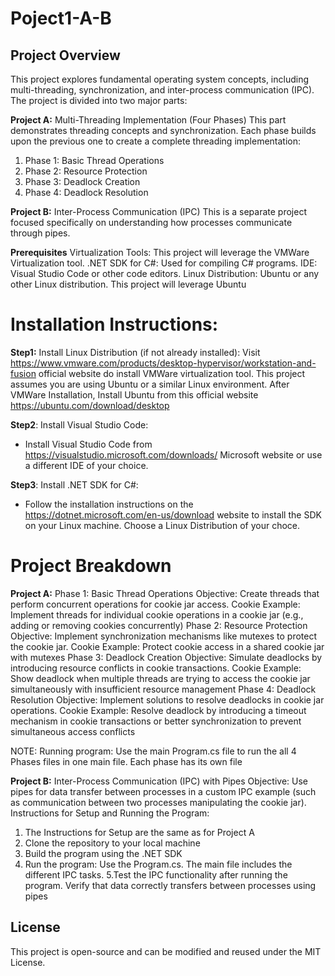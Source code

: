 # Poject1-A-B

## Project Overview
This project explores fundamental operating system concepts, including multi-threading, synchronization, and inter-process communication (IPC). The project is divided into two major parts:

**Project A:** Multi-Threading Implementation (Four Phases)
This part demonstrates threading concepts and synchronization. Each phase builds upon the previous one to create a complete threading implementation:
1. Phase 1: Basic Thread Operations
2. Phase 2: Resource Protection
3. Phase 3: Deadlock Creation
4. Phase 4: Deadlock Resolution

**Project B:** Inter-Process Communication (IPC)
This is a separate project focused specifically on understanding how processes communicate through pipes.

**Prerequisites**
Virtualization Tools: This project will leverage the VMWare Virtualization tool.
.NET SDK for C#: Used for compiling C# programs.
IDE: Visual Studio Code or other code editors.
Linux Distribution: Ubuntu or any other Linux distribution. This project will leverage Ubuntu

# Installation Instructions:
**Step1:** Install Linux Distribution (if not already installed):
Visit https://www.vmware.com/products/desktop-hypervisor/workstation-and-fusion official website do install VMWare virtualization tool.
This project assumes you are using Ubuntu or a similar Linux environment. After VMWare Installation, Install Ubuntu from this official website https://ubuntu.com/download/desktop

**Step2**: Install Visual Studio Code:
   - Install Visual Studio Code from https://visualstudio.microsoft.com/downloads/ Microsoft website or use a different IDE of your choice.
     
**Step3**: Install .NET SDK for C#:
   - Follow the installation instructions on the https://dotnet.microsoft.com/en-us/download website to install the SDK on your Linux machine. Choose a Linux Distribution of your choce.

# Project Breakdown

**Project A:**
Phase 1: Basic Thread Operations
Objective: Create threads that perform concurrent operations for cookie jar access. 
Cookie Example: Implement threads for individual cookie operations in a cookie jar (e.g., adding or removing cookies concurrently)
Phase 2: Resource Protection
Objective: Implement synchronization mechanisms like mutexes to protect the cookie jar.
Cookie Example: Protect cookie access in a shared cookie jar with mutexes
Phase 3: Deadlock Creation
Objective: Simulate deadlocks by introducing resource conflicts in cookie transactions.
Cookie Example: Show deadlock when multiple threads are trying to access the cookie jar simultaneously with insufficient resource management
Phase 4: Deadlock Resolution
Objective: Implement solutions to resolve deadlocks in cookie jar operations.
Cookie Example: Resolve deadlock by introducing a timeout mechanism in cookie transactions or better synchronization to prevent simultaneous access conflicts

NOTE: Running program: Use the main Program.cs file to run the all 4 Phases files in one main file. Each phase has its own file

**Project B:**
Inter-Process Communication (IPC) with Pipes
Objective: Use pipes for data transfer between processes in a custom IPC example (such as communication between two processes manipulating the cookie jar).
Instructions for Setup and Running the Program:
1. The Instructions for Setup are the same as for Project A
2. Clone the repository to your local machine
3. Build the program using the .NET SDK
4. Run the program: Use the Program.cs. The main file includes the different IPC tasks.
5.Test the IPC functionality after running the program. Verify that data correctly transfers between processes using pipes


## License
This project is open-source and can be modified and reused under the MIT License.
